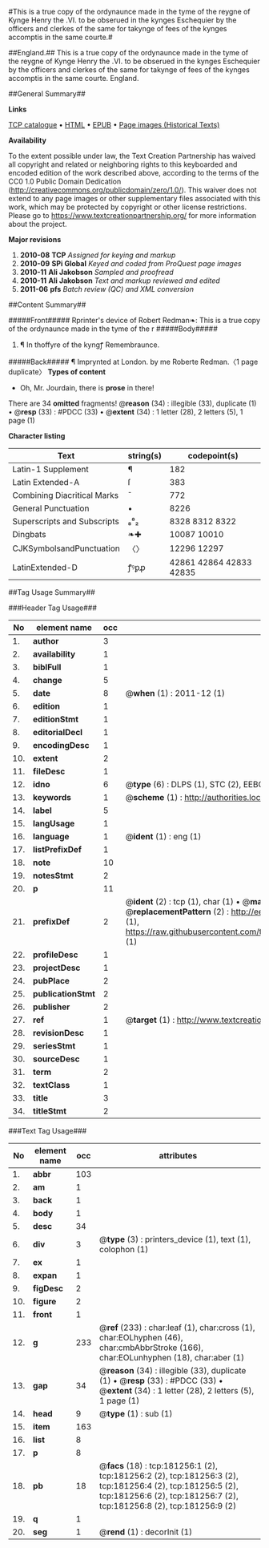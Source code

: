 #This is a true copy of the ordynaunce made in the tyme of the reygne of Kynge Henry the .VI. to be obserued in the kynges Eschequier by the officers and clerkes of the same for takynge of fees of the kynges accomptis in the same courte.#

##England.##
This is a true copy of the ordynaunce made in the tyme of the reygne of Kynge Henry the .VI. to be obserued in the kynges Eschequier by the officers and clerkes of the same for takynge of fees of the kynges accomptis in the same courte.
England.

##General Summary##

**Links**

[TCP catalogue](http://www.ota.ox.ac.uk/tcp/)  • 
[HTML](http://tei.it.ox.ac.uk/tcp/Texts-HTML/free/B07/B07593.html)  • 
[EPUB](http://tei.it.ox.ac.uk/tcp/Texts-EPUB/free/B07/B07593.epub) • 
[Page images (Historical Texts)](https://historicaltexts.jisc.ac.uk/eebo-60449173e)

**Availability**

To the extent possible under law, the Text Creation Partnership has waived all copyright and related or neighboring rights to this keyboarded and encoded edition of the work described above, according to the terms of the CC0 1.0 Public Domain Dedication (http://creativecommons.org/publicdomain/zero/1.0/). This waiver does not extend to any page images or other supplementary files associated with this work, which may be protected by copyright or other license restrictions. Please go to https://www.textcreationpartnership.org/ for more information about the project.

**Major revisions**

1. __2010-08__ __TCP__ *Assigned for keying and markup*
1. __2010-09__ __SPi Global__ *Keyed and coded from ProQuest page images*
1. __2010-11__ __Ali Jakobson__ *Sampled and proofread*
1. __2010-11__ __Ali Jakobson__ *Text and markup reviewed and edited*
1. __2011-06__ __pfs__ *Batch review (QC) and XML conversion*

##Content Summary##

#####Front#####
Rprinter's device of Robert Redman❧: This is a true copy of the ordynaunce made in the tyme of the r
#####Body#####

1. ¶ In thoffyre of the kyngꝭ Remembraunce.

#####Back#####
¶ Imprynted at London. by me Roberte Redman.〈1 page duplicate〉
**Types of content**

  * Oh, Mr. Jourdain, there is **prose** in there!

There are 34 **omitted** fragments! 
 @__reason__ (34) : illegible (33), duplicate (1)  •  @__resp__ (33) : #PDCC (33)  •  @__extent__ (34) : 1 letter (28), 2 letters (5), 1 page (1)

**Character listing**


|Text|string(s)|codepoint(s)|
|---|---|---|
|Latin-1 Supplement|¶|182|
|Latin Extended-A|ſ|383|
|Combining             Diacritical Marks|̄|772|
|General Punctuation|•|8226|
|Superscripts             and Subscripts|₈⁸₂|8328 8312 8322|
|Dingbats|❧✚|10087 10010|
|CJKSymbolsandPunctuation|〈〉|12296 12297|
|LatinExtended-D|ꝭꝰꝑꝓ|42861 42864 42833 42835|

##Tag Usage Summary##

###Header Tag Usage###

|No|element name|occ|attributes|
|---|---|---|---|
|1.|__author__|3||
|2.|__availability__|1||
|3.|__biblFull__|1||
|4.|__change__|5||
|5.|__date__|8| @__when__ (1) : 2011-12 (1)|
|6.|__edition__|1||
|7.|__editionStmt__|1||
|8.|__editorialDecl__|1||
|9.|__encodingDesc__|1||
|10.|__extent__|2||
|11.|__fileDesc__|1||
|12.|__idno__|6| @__type__ (6) : DLPS (1), STC (2), EEBO-CITATION (1), OCLC (1), VID (1)|
|13.|__keywords__|1| @__scheme__ (1) : http://authorities.loc.gov/ (1)|
|14.|__label__|5||
|15.|__langUsage__|1||
|16.|__language__|1| @__ident__ (1) : eng (1)|
|17.|__listPrefixDef__|1||
|18.|__note__|10||
|19.|__notesStmt__|2||
|20.|__p__|11||
|21.|__prefixDef__|2| @__ident__ (2) : tcp (1), char (1)  •  @__matchPattern__ (2) : ([0-9\-]+):([0-9IVX]+) (1), (.+) (1)  •  @__replacementPattern__ (2) : http://eebo.chadwyck.com/downloadtiff?vid=$1&page=$2 (1), https://raw.githubusercontent.com/textcreationpartnership/Texts/master/tcpchars.xml#$1 (1)|
|22.|__profileDesc__|1||
|23.|__projectDesc__|1||
|24.|__pubPlace__|2||
|25.|__publicationStmt__|2||
|26.|__publisher__|2||
|27.|__ref__|1| @__target__ (1) : http://www.textcreationpartnership.org/docs/. (1)|
|28.|__revisionDesc__|1||
|29.|__seriesStmt__|1||
|30.|__sourceDesc__|1||
|31.|__term__|2||
|32.|__textClass__|1||
|33.|__title__|3||
|34.|__titleStmt__|2||


###Text Tag Usage###

|No|element name|occ|attributes|
|---|---|---|---|
|1.|__abbr__|103||
|2.|__am__|1||
|3.|__back__|1||
|4.|__body__|1||
|5.|__desc__|34||
|6.|__div__|3| @__type__ (3) : printers_device (1), text (1), colophon (1)|
|7.|__ex__|1||
|8.|__expan__|1||
|9.|__figDesc__|2||
|10.|__figure__|2||
|11.|__front__|1||
|12.|__g__|233| @__ref__ (233) : char:leaf (1), char:cross (1), char:EOLhyphen (46), char:cmbAbbrStroke (166), char:EOLunhyphen (18), char:aber (1)|
|13.|__gap__|34| @__reason__ (34) : illegible (33), duplicate (1)  •  @__resp__ (33) : #PDCC (33)  •  @__extent__ (34) : 1 letter (28), 2 letters (5), 1 page (1)|
|14.|__head__|9| @__type__ (1) : sub (1)|
|15.|__item__|163||
|16.|__list__|8||
|17.|__p__|8||
|18.|__pb__|18| @__facs__ (18) : tcp:181256:1 (2), tcp:181256:2 (2), tcp:181256:3 (2), tcp:181256:4 (2), tcp:181256:5 (2), tcp:181256:6 (2), tcp:181256:7 (2), tcp:181256:8 (2), tcp:181256:9 (2)|
|19.|__q__|1||
|20.|__seg__|1| @__rend__ (1) : decorInit (1)|
